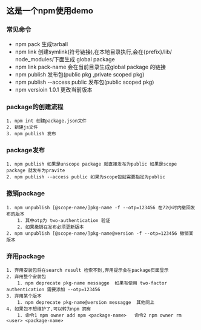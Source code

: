 ## 这是一个npm使用demo


### 常见命令
 * npm pack 生成tarball
 * npm link 创建symlink(符号链接),在本地目录执行,会在{prefix}/lib/      node_modules/下面生成 global package
 * npm link pack-name 会在当前目录生成global package 的链接
 * npm publish 发布包(public pkg ,private scoped pkg)
 * npm publish --access public 发布包(public scoped pkg)
 * npm versioin 1.0.1 更改当前版本

 ### package的创建流程
    1. npm int 创建package.json文件
    2. 新建js文件
    3. npm publish 发布

### package发布
    1. npm publish 如果是unscope package 就直接发布为public 如果是scope package 就发布为pravite
    2. npm publish --access public 如果为scope包就需要指定为public
### 撤销package
    1. npm unpublish [@scope-name/]pkg-name -f --otp=123456 在72小时内撤回发布的版本
        1. 其中otp为 two-authentication 验证
        2. 如果撤销在发布必须更新版本
    2. npm unpublish [@scope-name/]pkg-name@version -f --otp=123456 撤销某版本

### 弃用package
    1. 弃用安装包将在search result 检索不到,弃用提示会在package页面显示
    2. 弃用整个安装包
        1. npm deprecate pkg-name messagge  如果有使用 two-factor authentication 需要添加 --otp=123456
    3. 弃用某个版本
        1. npm deprecate pkg-name@version messagge  其他同上
    4. 如果包不想维护了,可以转为npm 拥有
        1. 命令1 npm owner add npm <package-name>   命令2 npm owner rm <user> <package-name>